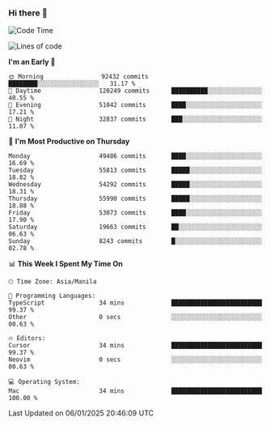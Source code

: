 ### Hi there 👋

<!--START_SECTION:waka-->
![Code Time](http://img.shields.io/badge/Code%20Time-5%2C764%20hrs%2044%20mins-blue)

![Lines of code](https://img.shields.io/badge/From%20Hello%20World%20I%27ve%20Written-115.6%20million%20lines%20of%20code-blue)

**I'm an Early 🐤** 

```text
🌞 Morning                92432 commits       ████████░░░░░░░░░░░░░░░░░   31.17 % 
🌆 Daytime                120249 commits      ██████████░░░░░░░░░░░░░░░   40.55 % 
🌃 Evening                51042 commits       ████░░░░░░░░░░░░░░░░░░░░░   17.21 % 
🌙 Night                  32837 commits       ███░░░░░░░░░░░░░░░░░░░░░░   11.07 % 
```
📅 **I'm Most Productive on Thursday** 

```text
Monday                   49486 commits       ████░░░░░░░░░░░░░░░░░░░░░   16.69 % 
Tuesday                  55813 commits       █████░░░░░░░░░░░░░░░░░░░░   18.82 % 
Wednesday                54292 commits       █████░░░░░░░░░░░░░░░░░░░░   18.31 % 
Thursday                 55990 commits       █████░░░░░░░░░░░░░░░░░░░░   18.88 % 
Friday                   53073 commits       ████░░░░░░░░░░░░░░░░░░░░░   17.90 % 
Saturday                 19663 commits       ██░░░░░░░░░░░░░░░░░░░░░░░   06.63 % 
Sunday                   8243 commits        █░░░░░░░░░░░░░░░░░░░░░░░░   02.78 % 
```


📊 **This Week I Spent My Time On** 

```text
🕑︎ Time Zone: Asia/Manila

💬 Programming Languages: 
TypeScript               34 mins             █████████████████████████   99.37 % 
Other                    0 secs              ░░░░░░░░░░░░░░░░░░░░░░░░░   00.63 % 

🔥 Editors: 
Cursor                   34 mins             █████████████████████████   99.37 % 
Neovim                   0 secs              ░░░░░░░░░░░░░░░░░░░░░░░░░   00.63 % 

💻 Operating System: 
Mac                      34 mins             █████████████████████████   100.00 % 
```


 Last Updated on 06/01/2025 20:46:09 UTC
<!--END_SECTION:waka-->


<!--
**rad182/rad182** is a ✨ _special_ ✨ repository because its `README.md` (this file) appears on your GitHub profile.

Here are some ideas to get you started:

- 🔭 I’m currently working on ...
- 🌱 I’m currently learning ...
- 👯 I’m looking to collaborate on ...
- 🤔 I’m looking for help with ...
- 💬 Ask me about ...
- 📫 How to reach me: ...
- 😄 Pronouns: ...
- ⚡ Fun fact: ...
-->
